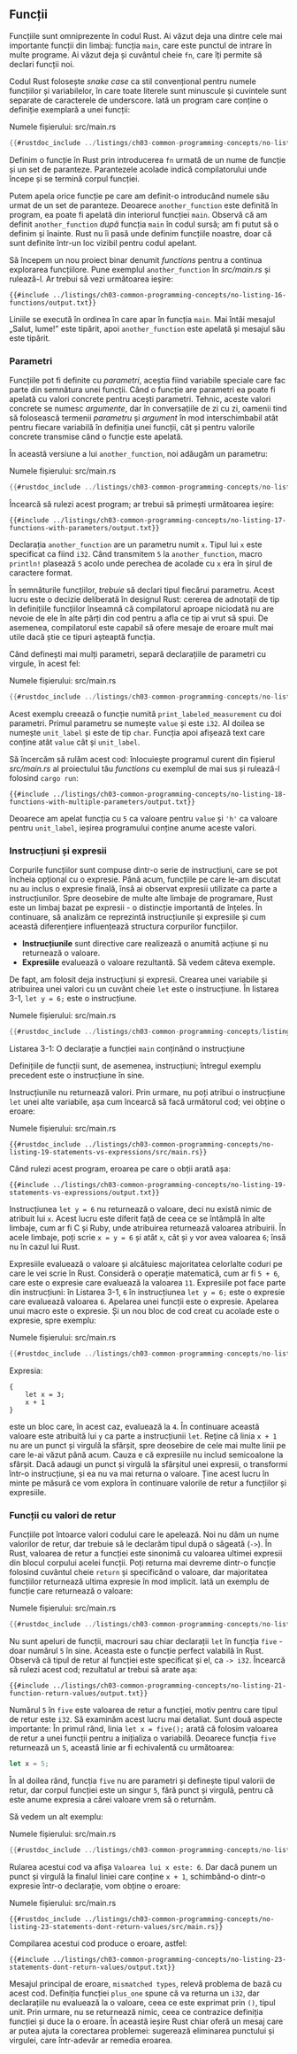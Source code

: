 ## Funcții

Funcțiile sunt omniprezente în codul Rust. Ai văzut deja una dintre cele mai importante funcții din limbaj: funcția `main`, care este punctul de intrare în multe programe. Ai văzut deja și cuvântul cheie `fn`, care îți permite să declari funcții noi.

Codul Rust folosește *snake case* ca stil convențional pentru numele funcțiilor și variabilelor, în care toate literele sunt minuscule și cuvintele sunt separate de caracterele de underscore. Iată un program care conține o definiție exemplară a unei funcții:

<span class="filename">Numele fișierului: src/main.rs</span>

```rust
{{#rustdoc_include ../listings/ch03-common-programming-concepts/no-listing-16-functions/src/main.rs}}
```

Definim o funcție în Rust prin introducerea `fn` urmată de un nume de funcție și un set de paranteze. Parantezele acolade indică compilatorului unde începe și se termină corpul funcției.

Putem apela orice funcție pe care am definit-o introducând numele său urmat de un set de paranteze. Deoarece `another_function` este definită în program, ea poate fi apelată din interiorul funcției `main`. Observă că am definit `another_function` *după* funcția `main` în codul sursă; am fi putut să o definim și înainte. Rust nu îi pasă unde definim funcțiile noastre, doar că sunt definite într-un loc vizibil pentru codul apelant.

Să începem un nou proiect binar denumit *functions* pentru a continua explorarea funcțiilore. Pune exemplul `another_function` în *src/main.rs* și rulează-l. Ar trebui să vezi următoarea ieșire:

```console
{{#include ../listings/ch03-common-programming-concepts/no-listing-16-functions/output.txt}}
```

Liniile se execută în ordinea în care apar în funcția `main`. Mai întâi mesajul „Salut, lume!” este tipărit, apoi `another_function` este apelată și mesajul său este tipărit.

### Parametri

Funcțiile pot fi definite cu *parametri*, aceștia fiind variabile speciale care fac parte din semnătura unei funcții. Când o funcție are parametri ea poate fi apelată cu valori concrete pentru acești parametri. Tehnic, aceste valori concrete se numesc *argumente*, dar în conversațiile de zi cu zi, oamenii tind să folosească termenii *parametru* și *argument* în mod interschimbabil atât pentru fiecare variabilă în definiția unei funcții, cât și pentru valorile concrete transmise când o funcție este apelată.

În această versiune a lui `another_function`, noi adăugăm un parametru:

<span class="filename">Numele fișierului: src/main.rs</span>

```rust
{{#rustdoc_include ../listings/ch03-common-programming-concepts/no-listing-17-functions-with-parameters/src/main.rs}}
```

Încearcă să rulezi acest program; ar trebui să primești următoarea ieșire:

```console
{{#include ../listings/ch03-common-programming-concepts/no-listing-17-functions-with-parameters/output.txt}}
```

Declarația `another_function` are un parametru numit `x`. Tipul lui `x` este specificat ca fiind `i32`. Când transmitem `5` la `another_function`, macro `println!` plasează `5` acolo unde perechea de acolade cu `x` era în șirul de caractere format.

În semnăturile funcțiilor, *trebuie* să declari tipul fiecărui parametru. Acest lucru este o decizie deliberată în designul Rust: cererea de adnotații de tip în definițiile funcțiilor înseamnă că compilatorul aproape niciodată nu are nevoie de ele în alte părți din cod pentru a afla ce tip ai vrut să spui. De asemenea, compilatorul este capabil să ofere mesaje de eroare mult mai utile dacă știe ce tipuri așteaptă funcția.

Când definești mai mulți parametri, separă declarațiile de parametri cu virgule, în acest fel:

<span class="filename">Numele fișierului: src/main.rs</span>

```rust
{{#rustdoc_include ../listings/ch03-common-programming-concepts/no-listing-18-functions-with-multiple-parameters/src/main.rs}}
```

Acest exemplu creează o funcție numită `print_labeled_measurement` cu doi parametri. Primul parametru se numește `value` și este `i32`. Al doilea se numește `unit_label` și este de tip `char`. Funcția apoi afișează text care conține atât `value` cât și `unit_label`.

Să încercăm să rulăm acest cod: înlocuiește programul curent din fișierul *src/main.rs* al proiectului tău *functions* cu exemplul de mai sus și rulează-l folosind `cargo run`:

```console
{{#include ../listings/ch03-common-programming-concepts/no-listing-18-functions-with-multiple-parameters/output.txt}}
```

Deoarece am apelat funcția cu `5` ca valoare pentru `value` și `'h'` ca valoare pentru `unit_label`, ieșirea programului conține anume aceste valori.

### Instrucțiuni și expresii

Corpurile funcțiilor sunt compuse dintr-o serie de instrucțiuni, care se pot încheia opțional cu o expresie. Până acum, funcțiile pe care le-am discutat nu au inclus o expresie finală, însă ai observat expresii utilizate ca parte a instrucțiunilor. Spre deosebire de multe alte limbaje de programare, Rust este un limbaj bazat pe expresii - o distincție importantă de înțeles. În continuare, să analizăm ce reprezintă instrucțiunile și expresiile și cum această diferențiere influențează structura corpurilor funcțiilor.

* **Instrucțiunile** sunt directive care realizează o anumită acțiune și nu returnează o valoare.
* **Expresiile** evaluează o valoare rezultantă. Să vedem câteva exemple.

De fapt, am folosit deja instrucțiuni și expresii. Crearea unei variabile și atribuirea unei valori cu un cuvânt cheie `let` este o instrucțiune. În listarea 3-1, `let y = 6;` este o instrucțiune.

<span class="filename">Numele fișierului: src/main.rs</span>

```rust
{{#rustdoc_include ../listings/ch03-common-programming-concepts/listing-03-01/src/main.rs}}
```

<span class="caption">Listarea 3-1: O declarație a funcției `main` conținând o instrucțiune</span>

Definițiile de funcții sunt, de asemenea, instrucțiuni; întregul exemplu precedent este o instrucțiune în sine.

Instrucțiunile nu returnează valori. Prin urmare, nu poți atribui o instrucțiune `let` unei alte variabile, așa cum încearcă să facă următorul cod; vei obține o eroare:

<span class="filename">Numele fișierului: src/main.rs</span>

```rust,ignore,does_not_compile
{{#rustdoc_include ../listings/ch03-common-programming-concepts/no-listing-19-statements-vs-expressions/src/main.rs}}
```

Când rulezi acest program, eroarea pe care o obții arată așa:

```console
{{#include ../listings/ch03-common-programming-concepts/no-listing-19-statements-vs-expressions/output.txt}}
```

Instrucțiunea `let y = 6` nu returnează o valoare, deci nu există nimic de atribuit lui `x`. Acest lucru este diferit față de ceea ce se întâmplă în alte limbaje, cum ar fi C și Ruby, unde atribuirea returnează valoarea atribuirii. În acele limbaje, poți scrie `x = y = 6` și atât `x`, cât și `y` vor avea valoarea `6`; însă nu în cazul lui Rust.

Expresiile evaluează o valoare și alcătuiesc majoritatea celorlalte coduri pe care le vei scrie în Rust. Consideră o operație matematică, cum ar fi `5 + 6`, care este o expresie care evaluează la valoarea `11`. Expresiile pot face parte din instrucțiuni: în Listarea 3-1, `6` în instrucțiunea `let y = 6;` este o expresie care evaluează valoarea `6`. Apelarea unei funcții este o expresie. Apelarea unui macro este o expresie. Și un nou bloc de cod creat cu acolade este o expresie, spre exemplu:

<span class="filename">Numele fișierului: src/main.rs</span>

```rust
{{#rustdoc_include ../listings/ch03-common-programming-concepts/no-listing-20-blocks-are-expressions/src/main.rs}}
```

Expresia:

```rust,ignore
{
    let x = 3;
    x + 1
}
```

este un bloc care, în acest caz, evaluează la `4`. În continuare această valoare este atribuită lui `y` ca parte a instrucțiunii `let`. Reține că linia `x + 1` nu are un punct și virgulă la sfârșit, spre deosebire de cele mai multe linii pe care le-ai văzut până acum. Cauza e că expresiile nu includ semicoalone la sfârșit. Dacă adaugi un punct și virgulă la sfârșitul unei expresii, o transformi într-o instrucțiune, și ea nu va mai returna o valoare. Ține acest lucru în minte pe măsură ce vom explora în continuare valorile de retur a funcțiilor și expresiile.

### Funcții cu valori de retur

Funcțiile pot întoarce valori codului care le apelează. Noi nu dăm un nume valorilor de retur, dar trebuie să le declarăm tipul după o săgeată (`->`). În Rust, valoarea de retur a funcției este sinonimă cu valoarea ultimei expresii din blocul corpului acelei funcții. Poți returna mai devreme dintr-o funcție folosind cuvântul cheie `return` și specificând o valoare, dar majoritatea funcțiilor returnează ultima expresie în mod implicit. Iată un exemplu de funcție care returnează o valoare:

<span class="filename">Numele fișierului: src/main.rs</span>

```rust
{{#rustdoc_include ../listings/ch03-common-programming-concepts/no-listing-21-function-return-values/src/main.rs}}
```

Nu sunt apeluri de funcții, macrouri sau chiar declarații `let` în funcția `five` - doar numărul `5` în sine. Aceasta este o funcție perfect valabilă în Rust. Observă că tipul de retur al funcției este specificat și el, ca `-> i32`. Încearcă să rulezi acest cod; rezultatul ar trebui să arate așa:

```console
{{#include ../listings/ch03-common-programming-concepts/no-listing-21-function-return-values/output.txt}}
```

Numărul `5` în `five` este valoarea de retur a funcției, motiv pentru care tipul de retur este `i32`. Să examinăm acest lucru mai detaliat. Sunt două aspecte importante: În primul rând, linia `let x = five();` arată că folosim valoarea de retur a unei funcții pentru a inițializa o variabilă. Deoarece funcția `five` returnează un `5`, această linie ar fi echivalentă cu următoarea:

```rust
let x = 5;
```

În al doilea rând, funcția `five` nu are parametri și definește tipul valorii de retur, dar corpul funcției este un singur `5`, fără punct și virgulă, pentru că este anume expresia a cărei valoare vrem să o returnăm.

Să vedem un alt exemplu:

<span class="filename">Numele fișierului: src/main.rs</span>

```rust
{{#rustdoc_include ../listings/ch03-common-programming-concepts/no-listing-22-function-parameter-and-return/src/main.rs}}
```

Rularea acestui cod va afișa `Valoarea lui x este: 6`. Dar dacă punem un punct și virgulă la finalul liniei care conține `x + 1`, schimbând-o dintr-o expresie într-o declarație, vom obține o eroare:

<span class="filename">Numele fișierului: src/main.rs</span>

```rust,ignore,does_not_compile
{{#rustdoc_include ../listings/ch03-common-programming-concepts/no-listing-23-statements-dont-return-values/src/main.rs}}
```

Compilarea acestui cod produce o eroare, astfel:

```console
{{#include ../listings/ch03-common-programming-concepts/no-listing-23-statements-dont-return-values/output.txt}}
```

Mesajul principal de eroare, `mismatched types`, relevă problema de bază cu acest cod. Definiția funcției `plus_one` spune că va returna un `i32`, dar declarațiile nu evaluează la o valoare, ceea ce este exprimat prin `()`, tipul unit. Prin urmare, nu se returnează nimic, ceea ce contrazice definiția funcției și duce la o eroare. În această ieșire Rust chiar oferă un mesaj care ar putea ajuta la corectarea problemei: sugerează eliminarea punctului și virgulei, care într-adevăr ar remedia eroarea.
